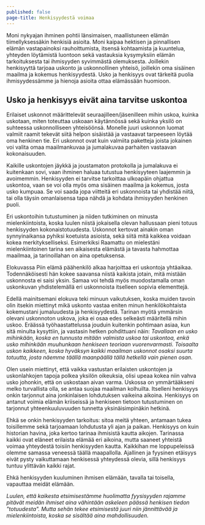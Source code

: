 ```yaml
---
published: false
page-title: Henkisyydestä voimaa
---
```

Moni nykyajan ihminen pohtii länsimaisen, maallistuneen elämän tiimellyksessäkin henkisiä asioita. Moni kaipaa hektisen ja pinnallisen elämän vastapainoksi rauhoittumista, itsensä kohtaamista ja kuuntelua, yhteyden löytämistä luontoon sekä vastauksia kysymyksiin elämän tarkoituksesta tai ihmisyyden syvimmästä olemuksesta. Joillekin henkisyyttä tarjoaa uskonto ja uskonnollinen yhteisö, joillekin oma sisäinen maailma ja kokemus henkisyydestä. Usko ja henkisyys ovat tärkeitä puolia ihmisyydessämme ja hienoja asioita ottaa elämässään huomioon.

## Usko ja henkisyys eivät aina tarvitse uskontoa

Erilaiset uskonnot määrittelevät seuraajilleen/jäsenilleen mihin uskoa, kuinka uskotaan, miten toteuttaa uskoaan käytännössä sekä kuinka yksilö on suhteessa uskonnolliseen yhteisöönsä. Monelle juuri uskonnon luomat valmiit raamit tekevät siitä helpon sisäistää ja vastaavat tarpeeseen löytää oma henkinen tie. Eri uskonnot ovat kuin valmiita paketteja joista jokainen voi valita omaa maailmankuvaa ja jumalakuvaa parhaiten vastaavan kokonaisuuden.

Kaikille uskontojen jäykkä ja joustamaton protokolla ja jumalakuva ei kuitenkaan sovi, vaan ihminen haluaa tutustua henkisyyteen laajemmin ja avoimemmin. Henkisyyden ei tarvitse tarkoittaa ulkoapäin ohjattua uskontoa, vaan se voi olla myös oma sisäinen maailma ja kokemus, josta usko kumpuaa. Se voi saada jopa viitteitä eri uskonnoista tai yhdistää niitä, tai olla täysin omanlaisensa tapa nähdä ja kohdata ihmisyyden henkinen puoli.

Eri uskontoihin tutustuminen ja niiden tutkiminen on minusta mielenkiintoista, koska luulen niistä jokaisella olevan hallussaan pieni totuus henkisyyden kokonaistotuudesta. Uskonnot kertovat ainakin oman synnyinaikansa pyhiksi koetuista asioista, sekä siitä mitä kaikkea voidaan kokea merkitykselliseksi. Esimerkiksi Raamattu on mielestäni mielenkiintoinen tarina sen aikaisesta elämästä ja tavasta hahmottaa maailmaa, ja tarinoillahan on aina opetuksensa.

Elokuvassa Piin elämä päähenkilö alkaa harjoittaa eri uskontoja yhtäaikaa. Todennäköisesti hän kokee saavansa niistä kaikista jotain, mitä mistään uskonnosta ei saisi yksin. Samaa voi tehdä myös muodostamalla oman uskonkuvan yhdistelemällä eri uskonnoista itselleen sopivia elementtejä.

Edellä mainitsemani elokuva teki minuun vaikutuksen, koska muiden tavoin olin itsekin miettinyt mikä uskonto vastaa eniten minun henkilökohtaista kokemustani jumaluudesta ja henkisyydestä. Tarinan myötä ymmärsin olevani uskonnoton uskova, joka ei osaa edes selkeästi määritellä mihin uskoo. Eräässä työhaastattelussa jouduin kuitenkin pohtimaan asiaa, kun sitä minulta kysyttiin, ja vastasin hetken pohdittuani näin: _Tavallaan en usko mihinkään, koska en tunnusta mitään valmista uskoa tai uskontoa, enkä usko mihinkään muuhunkaan henkiseen teoriaan vuorenvarmasti. Toisaalta uskon kaikkeen, koska hyväksyn kaikki maailman uskonnot osaksi suurta totuutta, josta näemme täällä maanpäällä tällä hetkellä vain pienen osan._

Olen usein miettinyt, että vaikka vastustan erilaisten uskontojen ja uskonlahkojen tapoja polkea yksilön oikeuksia, olisi upeaa kokea niin vahva usko johonkin, että on uskostaan aivan varma. Uskossa on ymmärtääkseni melko turvallista olla, se antaa suojaa maailman kolhuilta. Itselleni henkisyys onkin tarjonnut aina jonkinlaisen lohdutuksen vaikeina aikoina. Henkisyys on antanut voimia elämän kriiseissä ja henkiseen tietoon tutustuminen on tarjonnut yhteenkuuluvuuden tunnetta yksinäisimpinäkin hetkinä.

Ehkä se onkin henkisyyden tarkoitus: sitoa meitä yhteen, antamaan tukea toisillemme sekä tarjoamaan lohdutusta yli ajan ja paikan. Henkisyys on kuin historian havina, joka kertoo tarinaa ihmisistä kautta aikojen. Tarinassa kaikki ovat eläneet erilaista elämää eri aikoina, mutta saaneet yhteistä voimaa yhteydestä toisiin henkisyyden kautta. Kaikkihan me loppupeleissä olemme samassa veneessä täällä maapallolla. Ajallinen ja fyysinen etäisyys eivät pysty vaikuttamaan henkisessä yhteydessä olevia, sillä henkisyys tuntuu ylittävän kaikki rajat.

Ehkä henkisyyden kuuluminen ihmisen elämään, tavalla tai toisella, vapauttaa meidät elämään.

_Luulen, että kaikesta etsimisestämme huolimatta fyysisyyden rajamme pitävät meidän ihmiset aina vähintään askeleen päässä henkisen tiedon "totuudesta". Mutta sehän tekee etsimisestä juuri niin jännittävää ja mielenkiintoista, koska se sisältää aina mahdollisuuden._
